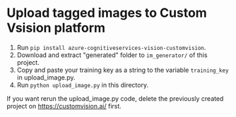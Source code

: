 # Upload tagged images to Custom Vsision platform

1. Run `pip install azure-cognitiveservices-vision-customvision`.
2. Download and extract "generated" folder to `im_generator/` of this project.
3. Copy and paste your training key as a string to the variable `training_key` in upload_image.py.
4. Run `python upload_image.py` in this directory.

If you want rerun the upload_image.py code, delete the previously created project on https://customvision.ai/ first.


